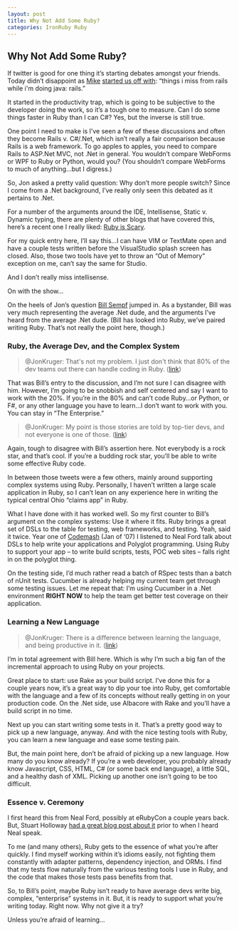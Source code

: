 ```yaml
---
layout: post
title: Why Not Add Some Ruby?
categories: IronRuby Ruby
---
```

## Why Not Add Some Ruby?

If twitter is good for one thing it’s starting debates amongst your friends. Today didn’t disappoint as [Mike](http://twitter.com/mikelikesbikes) [started us off with](http://twitter.com/mikelikesbikes/status/20327495866): “things i miss from rails while i'm doing java: rails.”

It started in the productivity trap, which is going to be subjective to the developer doing the work, so it’s a tough one to measure. Can I do some things faster in Ruby than I can C#? Yes, but the inverse is still true.

One point I need to make is I’ve seen a few of these discussions and often they become Rails v. C#/.Net, which isn’t really a fair comparison because Rails is a web framework. To go apples to  apples, you need to compare Rails to ASP.Net MVC, not .Net in general. You wouldn’t compare WebForms or WPF to Ruby or Python, would you? (You shouldn’t compare WebForms to much of anything…but I digress.)

So, Jon asked a pretty valid question: Why don’t more people switch? Since I come from a .Net background, I’ve really only seen this debated as it pertains to .Net.

For a number of the arguments around the IDE, Intellisense, Static v. Dynamic typing, there are plenty of other blogs that have covered this, here’s a recent one I really liked: [Ruby is Scary](http://devlicio.us/blogs/casey/archive/2010/07/31/ruby-is-scary.aspx).

For my quick entry here, I’ll say this…I can have VIM or TextMate open and have a couple tests written before the VisualStudio splash screen has closed. Also, those two tools have yet to throw an “Out of Memory” exception on me, can’t say the same for Studio.

And I don’t really miss intellisense.

On with the show…

On the heels of Jon’s question [Bill Sempf](http://twitter.com/sempf) jumped in. As a bystander, Bill was very much representing the average .Net dude, and the arguments I’ve heard from the average .Net dude. (Bill has looked into Ruby, we’ve paired writing Ruby. That’s not really the point here, though.)

### Ruby, the Average Dev, and the Complex System

> @JonKruger: That's not my problem. I just don't think that 80% of the dev teams out there can handle coding in Ruby. ([link](http://twitter.com/sempf/status/20329674218))

That was Bill’s entry to the discussion, and I’m not sure I can disagree with him. However, I’m going to be snobbish and self centered and say I want to work with the 20%. If you’re in the 80% and can’t code Ruby…or Python, or F#, or any other language you have to learn…I don’t want to work with you. You can stay in “The Enterprise.”

> @JonKruger: My point is those stories are told by top-tier devs, and not everyone is one of those. ([link](http://twitter.com/sempf/status/20335437396))

Again, tough to disagree with Bill’s assertion here. Not everybody is a rock star, and that’s cool. If you’re a budding rock star, you’ll be able to write some effective Ruby code.

In between those tweets were a few others, mainly around supporting complex systems using Ruby. Personally, I haven’t written a large scale application in Ruby, so I can’t lean on any experience here in writing the typical central Ohio “claims app” in Ruby.

What I have done with it has worked well. So my first counter to Bill’s argument on the complex systems: Use it where it fits. Ruby brings a great set of DSLs to the table for testing, web frameworks, and testing. Yeah, said it twice. Year one of [Codemash](http://codemash.org/) (Jan of ‘07) I listened to Neal Ford talk about DSLs to help write your applications and Polyglot programming. Using Ruby to support your app – to write build scripts, tests, POC web sites – falls right in on the polyglot thing.

On the testing side, I’d much rather read a batch of RSpec tests than a batch of nUnit tests. Cucumber is already helping my current team get through some testing issues. Let me repeat that: I’m using Cucumber in a .Net environment **RIGHT NOW** to help the team get better test coverage on their application.

### Learning a New Language

> @JonKruger: There is a difference between learning the language, and being productive in it. ([link](http://twitter.com/sempf/status/20335549836))

I’m in total agreement with Bill here. Which is why I’m such a big fan of the incremental approach to using Ruby on your projects.

Great place to start: use Rake as your build script. I’ve done this for a couple years now, it’s a great way to dip your toe into Ruby, get comfortable with the language and a few of its concepts without really getting in on your production code. On the .Net side, use Albacore with Rake and you’ll have a build script in no time.

Next up you can start writing some tests in it. That’s a pretty good way to pick up a new language, anyway. And with the nice testing tools with Ruby, you can learn a new language and ease some testing pain.

But, the main point here, don’t be afraid of picking up a new language. How many do you know already? If you’re a web developer, you probably already know Javascript, CSS, HTML, C# (or some back end language), a little SQL, and a healthy dash of XML. Picking up another one isn’t going to be too difficult.

### Essence v. Ceremony

I first heard this from Neal Ford, possibly at eRubyCon a couple years back. But, Stuart Holloway [had a great blog post about it](http://thinkrelevance.com/blog/2008/04/01/ending-legacy-code-in-our-lifetime.html) prior to when I heard Neal speak.

To me (and many others), Ruby gets to the essence of what you’re after quickly. I find myself working within it’s idioms easily, not fighting them constantly with adapter patterns, dependency injection, and ORMs. I find that my tests flow naturally from the various testing tools I use in Ruby, and the code that makes those tests pass benefits from that.

So, to Bill’s point, maybe Ruby isn’t ready to have average devs write big, complex, “enterprise” systems in it. But, it is ready to support what you’re writing today. Right now. Why not give it a try?

Unless you’re afraid of learning…
